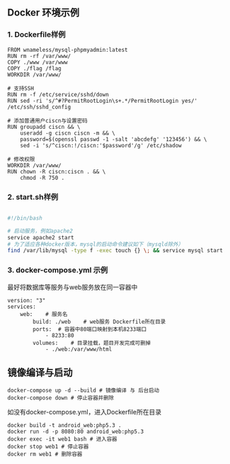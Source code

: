 ## Docker 环境示例

### 1. Dockerfile样例

```docker
FROM wnameless/mysql-phpmyadmin:latest
RUN rm -rf /var/www/
COPY ./www /var/www
COPY ./flag /flag
WORKDIR /var/www/

# 支持SSH
RUN rm -f /etc/service/sshd/down
RUN sed -ri 's/^#?PermitRootLogin\s+.*/PermitRootLogin yes/' /etc/ssh/sshd_config

# 添加普通用户ciscn与设置密码
RUN groupadd ciscn && \
	useradd -g ciscn ciscn -m && \
	password=$(openssl passwd -1 -salt 'abcdefg' '123456') && \
	sed -i 's/^ciscn:!/ciscn:'$password'/g' /etc/shadow
	
# 修改权限
WORKDIR /var/www/
RUN chown -R ciscn:ciscn . && \
	chmod -R 750 .
```

### 2. start.sh样例

```sh

#!/bin/bash

# 启动服务，例如apache2
service apache2 start
# 为了适应各种docker版本，mysql的启动命令建议如下（mysqld除外）
find /var/lib/mysql -type f -exec touch {} \; && service mysql start
```

### 3. docker-compose.yml 示例

最好将数据库等服务与web服务放在同一容器中

```
version: "3"
services:
    web:    # 服务名
        build: ./web    # web服务 Dockerfile所在目录
        ports:  # 容器中80端口映射到本机8233端口
            - 8233:80
        volumes:    # 目录挂载，题目开发完成可删掉
            - ./web:/var/www/html 
```

## 镜像编译与启动

```
docker-compose up -d --build # 镜像编译 与 后台启动
docker-compose down # 停止容器并删除
```

如没有docker-compose.yml，进入Dockerfile所在目录

```
docker build -t android_web:php5.3 . 
docker run -d -p 8080:80 android_web:php5.3
docker exec -it web1 bash # 进入容器
docker stop web1 # 停止容器
docker rm web1 # 删除容器
```